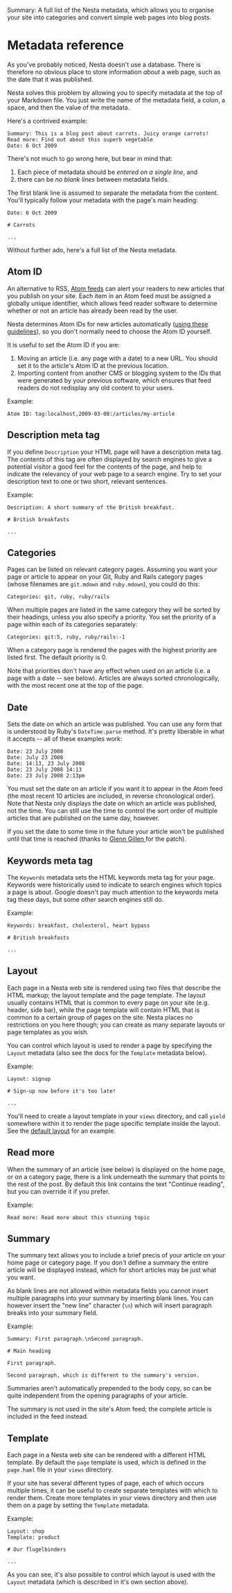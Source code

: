 Summary: A full list of the Nesta metadata, which allows you to organise your site into categories and convert simple web pages into blog posts.

# Metadata reference

As you've probably noticed, Nesta doesn't use a database. There is
therefore no obvious place to store information *about* a web page, such
as the date that it was published.

Nesta solves this problem by allowing you to specify metadata at the top
of your Markdown file. You just write the name of the metadata field, a
colon, a space, and then the value of the metadata. 

Here's a contrived example:

    Summary: This is a blog post about carrots. Juicy orange carrots!
    Read more: Find out about this superb vegetable
    Date: 6 Oct 2009

There's not much to go wrong here, but bear in mind that:

 1. Each piece of metadata should be *entered on a single line*, and
 2. there can be *no blank lines* between metadata fields.

The first blank line is assumed to separate the metadata from the
content. You'll typically follow your metadata with the page's main
heading:

    Date: 6 Oct 2009
    
    # Carrots
    
    ...

Without further ado, here's a full list of the Nesta metadata.

## Atom ID

An alternative to RSS, [Atom feeds][atom] can alert your readers to new
articles that you publish on your site. Each item in an Atom feed must
be assigned a globally unique identifier, which allows feed reader
software to determine whether or not an article has already been read by
the user.

[atom]: http://en.wikipedia.org/wiki/Atom_(standard)

Nesta determines Atom IDs for new articles automatically ([using these
guidelines](http://diveintomark.org/archives/2004/05/28/howto-atom-id
"How to make a good ID in Atom [dive into mark]")), so you don't
normally need to choose the Atom ID yourself.

It is useful to set the Atom ID if you are:

 1. Moving an article (i.e. any page with a date) to a new URL. You
    should set it to the article's Atom ID at the previous location.
 2. Importing content from another CMS or blogging system to the IDs
    that were generated by your previous software, which ensures that
    feed readers do not redisplay any old content to your users.

Example:

    Atom ID: tag:localhost,2009-03-08:/articles/my-article

## Description meta tag

If you define `Description` your HTML page will have a description meta
tag. The contents of this tag are often displayed by search engines to
give a potential visitor a good feel for the contents of the page, and
help to indicate the relevancy of your web page to a search engine. Try
to set your description text to one or two short, relevant sentences.

Example:

    Description: A short summary of the British breakfast.
    
    # British breakfasts
    
    ...

## Categories

Pages can be listed on relevant category pages. Assuming you want your
page or article to appear on your Git, Ruby and Rails category pages
(whose filenames are `git.mdown` and `ruby.mdown`), you could do this:

    Categories: git, ruby, ruby/rails

When multiple pages are listed in the same category they will be sorted
by their headings, unless you also specify a priority. You set the
priority of a page within each of its categories separately:

    Categories: git:5, ruby, ruby/rails:-1

When a category page is rendered the pages with the highest priority are
listed first. The default priority is 0.

Note that priorities don't have any effect when used on an article (i.e.
a page with a date -- see below). Articles are always sorted
chronologically, with the most recent one at the top of the page.

## Date

Sets the date on which an article was published. You can use any form
that is understood by Ruby's `DateTime.parse` method. It's pretty
liberable in what it accepts -- all of these examples work:

    Date: 23 July 2008
    Date: July 23 2008
    Date: 14:13, 23 July 2008
    Date: 23 July 2008 14:13
    Date: 23 July 2008 2:13pm

You must set the date on an article if you want it to appear in the Atom
feed (the most recent 10 articles are included, in reverse chronological
order). Note that Nesta only displays the date on which an article was
published, not the time. You can still use the time to control the sort
order of multiple articles that are published on the same day, however.

If you set the date to some time in the future your article won't be
published until that time is reached (thanks to [Glenn Gillen ][glenn]
for the patch).

[glenn]: http://glenngillen.com/ "Glenn Gillen"

## Keywords meta tag

The `Keywords` metadata sets the HTML keywords meta tag for your page.
Keywords were historically used to indicate to search engines which
topics a page is about. Google doesn't pay much attention to the
keywords meta tag these days, but some other search engines still do.

Example:

    Keywords: breakfast, cholesterol, heart bypass
    
    # British breakfasts
    
    ...

## Layout

Each page in a Nesta web site is rendered using two files that describe
the HTML markup; the layout template and the page template. The layout
usually contains HTML that is common to every page on your site (e.g.
header, side bar), while the page template will contain HTML that is
common to a certain group of pages on the site. Nesta places no
restrictions on you here though; you can create as many separate layouts
or page templates as you wish.

You can control which layout is used to render a page by specifying the
`Layout` metadata (also see the docs for the `Template` metadata below).

Example:

    Layout: signup
    
    # Sign-up now before it's too late!
    
    ...

You'll need to create a layout template in your `views` directory, and
call `yield` somewhere within it to render the page specific template
inside the layout. See the [default layout][layout] for an example.    

[layout]: https://github.com/gma/nesta/blob/master/views/layout.haml

## Read more

When the summary of an article (see below) is displayed on the home
page, or on a category page, there is a link underneath the summary that
points to the rest of the post. By default this link contains the text
"Continue reading", but you can override it if you prefer.

Example:

    Read more: Read more about this stunning topic

## Summary

The summary text allows you to include a brief precis of your article on
your home page or category page. If you don't define a summary the
entire article will be displayed instead, which for short articles may
be just what you want.

As blank lines are not allowed within metadata fields you cannot insert
multiple paragraphs into your summary by inserting blank lines. You can
however insert the "new line" character (`\n`) which will insert
paragraph breaks into your summary field.

Example:

    Summary: First paragraph.\nSecond paragraph.
    
    # Main heading
    
    First paragraph.
    
    Second paragraph, which is different to the summary's version.

Summaries aren't automatically prepended to the body copy, so can be
quite independent from the opening paragraphs of your article.

The summary is not used in the site's Atom feed; the complete article is
included in the feed instead.

## Template

Each page in a Nesta web site can be rendered with a different HTML
template. By default the `page` template is used, which is defined in
the `page.haml` file in your `views` directory.

If your site has several different types of page, each of which occurs
multiple times, it can be useful to create separate templates with which
to render them. Create more templates in your views directory and then
use them on a page by setting the `Template` metadata.

Example:

    Layout: shop
    Template: product
    
    # Our flugelbinders
    
    ...

As you can see, it's also possible to control which layout is used with
the `Layout` metadata (which is described in it's own section above).
